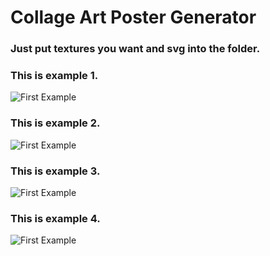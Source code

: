 # Collage Art Poster Generator

### Just put textures you want and svg into the folder. 

### This is example 1.
![First Example](https://s3.us-east-2.amazonaws.com/creative-coding/screenshot1.png)

### This is example 2.
![First Example](https://s3.us-east-2.amazonaws.com/creative-coding/screenshot2.png)

### This is example 3.
![First Example](https://s3.us-east-2.amazonaws.com/creative-coding/screenshot3.png)

### This is example 4.
![First Example](https://s3.us-east-2.amazonaws.com/creative-coding/screenshot4.png)
